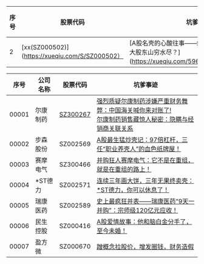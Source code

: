 序号  | 股票代码 | 坑爹事迹 | 简述 | 旧马甲
----- | -----   | ------   |-----   |-----
2 | [xx(SZ000502)](https://xueqiu.com/S/SZ000502） | [A股名壳的心酸往事——绿景控股数次卖身不成，大股东山穷水尽？](https://xueqiu.com/5962548939/96961151） | 割韭菜 | 未知 

序号  | 公司名称 | 股票代码 | 坑爹事迹
----- | -----   | ------   |-----
00001 | 尔康制药 | [SZ300267](https://xueqiu.com/S/SZ000502) | [强烈质疑尔康制药涉嫌严重财务舞弊：中国海关喊你来对账了!](https://xueqiu.com/5962548939/85244781)<br>[尔康制药销售藏惊人秘密：隐瞒与经销商关联关系](https://xueqiu.com/5962548939/86000495)
00002 | 步森股份 | SZ002569 | [A股最生猛炒壳记：97倍杠杆，三任“职业养壳人”的血色纸牌屋！](https://xueqiu.com/5962548939/96685723)
00003 | 赛摩电气 | SZ300466 | [并购狂人赛摩电气：它不是在重组，就是在重组的路上！](https://xueqiu.com/5962548939/96685516)
00004 | *ST德力 | SZ002571 | [连续三年画大饼，三年无果终卖壳：*ST德力，你可以休息了！](https://xueqiu.com/5962548939/96685439)
00005 | 瑞康医药 | SZ002589 | [史上最疯狂并表——瑞康医药“9天一并购”：宗师级120亿元应收！](https://xueqiu.com/5962548939/96610700)
00006 | 民生控股 | SZ000416 | [A股爱情故事：他和脑白金分手了，至今未婚！](https://xueqiu.com/5962548939/96610296)
00007 |  盈方微 | SZ000670 |[蹭概念拉股价，增发圈钱，财务造假](https://xueqiu.com/5962548939/96263522)
